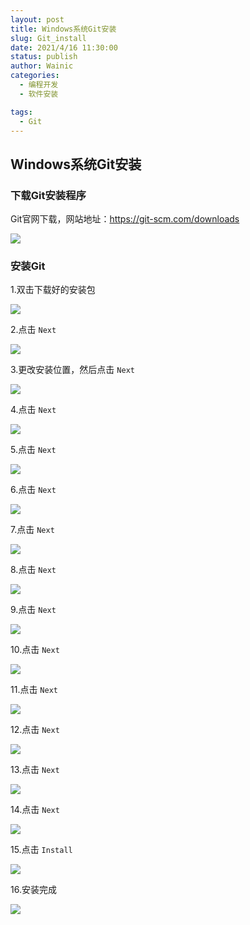 ```yaml
---
layout: post
title: Windows系统Git安装
slug: Git_install
date: 2021/4/16 11:30:00
status: publish
author: Wainic
categories: 
  - 编程开发
  - 软件安装

tags: 
  - Git
---
```

## Windows系统Git安装

### 下载Git安装程序

Git官网下载，网站地址：https://git-scm.com/downloads

![](https://gallery.dachunwang.top/img/20210307141757.png)

### 安装Git

1.双击下载好的安装包

![](https://gallery.dachunwang.top/img/20210307142123.png)

2.点击 `Next`

![](https://gallery.dachunwang.top/img/20210307142216.png)

3.更改安装位置，然后点击 `Next`

![](https://gallery.dachunwang.top/img/20210307142358.png)

4.点击 `Next`

![](https://gallery.dachunwang.top/img/20210307142459.png)

5.点击 `Next`

![](https://gallery.dachunwang.top/img/20210307142548.png)

6.点击 `Next`

![](https://gallery.dachunwang.top/img/20210307142617.png)

7.点击 `Next`

![](https://gallery.dachunwang.top/img/20210307142648.png)

8.点击 `Next`

![](https://gallery.dachunwang.top/img/20210307142718.png)

9.点击 `Next`

![](https://gallery.dachunwang.top/img/20210307142746.png)

10.点击 `Next`

![](https://gallery.dachunwang.top/img/20210307142819.png)

11.点击 `Next`

![](https://gallery.dachunwang.top/img/20210307142847.png)

12.点击 `Next`

![](https://gallery.dachunwang.top/img/20210307142920.png)

13.点击 `Next`

![](https://gallery.dachunwang.top/img/20210307142947.png)

14.点击 `Next`

![](https://gallery.dachunwang.top/img/20210307143022.png)

15.点击 `Install`

![](https://gallery.dachunwang.top/img/20210307143044.png)

16.安装完成

![](https://gallery.dachunwang.top/img/20210307143324.png)